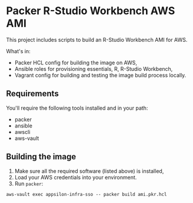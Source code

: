 # Packer R-Studio Workbench AWS AMI

This project includes scripts to build an R-Studio Workbench AMI for AWS.

What's in:
 * Packer HCL config for building the image on AWS,
 * Ansible roles for provisioning essentials, R, R-Studio Workbench,
 * Vagrant config for building and testing the image build process locally.

## Requirements

You'll require the following tools installed and in your path:
 * packer
 * ansible
 * awscli
 * aws-vault

## Building the image

 1. Make sure all the required software (listed above) is installed,
 1. Load your AWS credentials into your environment.
 1. Run `packer`:
```
aws-vault exec appsilon-infra-sso -- packer build ami.pkr.hcl
```
